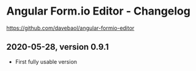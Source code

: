 # Angular Form.io Editor - Changelog

https://github.com/davebaol/angular-formio-editor


## 2020-05-28, version 0.9.1

- First fully usable version
